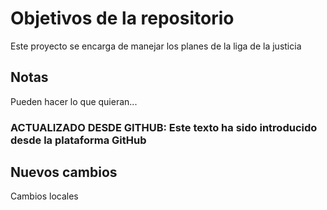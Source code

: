 # Objetivos de la repositorio

Este proyecto se encarga de manejar los planes de la liga de la justicia


## Notas
Pueden hacer lo que quieran...


### ACTUALIZADO DESDE GITHUB: Este texto ha sido introducido desde la plataforma GitHub

## Nuevos cambios

Cambios locales

